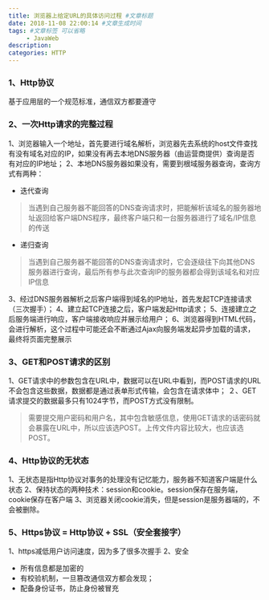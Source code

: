 ```yaml
---
title: 浏览器上给定URL的具体访问过程 #文章标题
date: 2018-11-08 22:00:14 #文章生成时间
tags: #文章标签 可以省略
     - JavaWeb
description: 
categories: HTTP
---
```


### 1、Http协议

基于应用层的一个规范标准，通信双方都要遵守
### 2、一次Http请求的完整过程

1、浏览器输入一个地址，首先要进行域名解析，浏览器先去系统的host文件查找有没有域名对应的IP，如果没有再去本地DNS服务器（由运营商提供）查询是否有对应的IP地址；
2、本地DNS服务器如果没有，需要到根域服务器查询，查询方式有两种：
* 迭代查询
> 当遇到自己服务器不能回答的DNS查询请求时，把能解析该域名的服务器地址返回给客户端DNS程序，最终客户端只和一台服务器进行了域名/IP信息的传送
* 递归查询
> 当遇到自己服务器不能回答的DNS查询请求时，它会逐级往下向其他DNS服务器进行查询，最后所有参与此次查询IP的服务器都会得到该域名和对应IP信息

3、经过DNS服务器解析之后客户端得到域名的IP地址，首先发起TCP连接请求（三次握手）；
4、建立起TCP连接之后，客户端发起Http请求；
5、连接建立之后服务端进行响应，客户端接收响应并展示给用户；
6、浏览器得到HTML代码，会进行解析，这个过程中可能还会不断通过Ajax向服务端发起异步加载的请求，最终将页面完整展示
### 3、GET和POST请求的区别

1、GET请求中的参数包含在URL中，数据可以在URL中看到，而POST请求的URL不会包含这些数据，数据都是通过表单形式传输，会包含在请求体中；
２、GET请求提交的数据最多只有1024字节，而POST方式没有限制。
> 需要提交用户密码和用户名，其中包含敏感信息，使用GET请求的话密码就会暴露在URL中，所以应该选POST。上传文件内容比较大，也应该选POST。
### 4、Http协议的无状态

1、无状态是指Http协议对事务的处理没有记忆能力，服务器不知道客户端是什么状态
2、保持状态的两种技术：session和cookie。session保存在服务端，cookie保存在客户端
3、浏览器关闭cookie消失，但是session是服务器端的，不会被删除。
### 5、Https协议 = Http协议 + SSL（安全套接字）

1、https减低用户访问速度，因为多了很多次握手
2、安全
* 所有信息都是加密的
* 有校验机制，一旦篡改通信双方都会发现；
* 配备身份证书，防止身份被冒充


